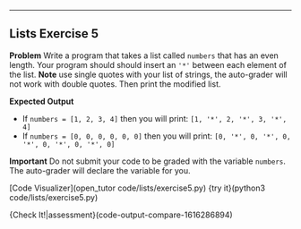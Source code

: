 ----------

## Lists Exercise 5

**Problem**
Write a program that takes a list called `numbers` that has an even length. Your program should should insert an `'*'` between each element of the list. **Note** use single quotes with your list of strings, the auto-grader will not work with double quotes. Then print the modified list.

**Expected Output**
* If `numbers = [1, 2, 3, 4]` then you will print:
`[1, '*', 2, '*', 3, '*', 4]`
* If `numbers = [0, 0, 0, 0, 0, 0]` then you will print:
`[0, '*', 0, '*', 0, '*', 0, '*', 0, '*', 0]`

**Important**
Do not submit your code to be graded with the variable `numbers`. The auto-grader will declare the variable for you.

[Code Visualizer](open_tutor code/lists/exercise5.py)
{try it}(python3 code/lists/exercise5.py)

{Check It!|assessment}(code-output-compare-1616286894)
